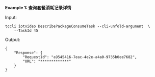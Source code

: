 **Example 1: 查询套餐消耗记录详情**



Input: 

```
tccli iotvideo DescribePackageConsumeTask --cli-unfold-argument  \
    --TaskId 45
```

Output: 
```
{
    "Response": {
        "RequestId": "a9545416-7eac-4e2e-a4a0-9735b0ee7682",
        "URL": "*************"
    }
}
```

